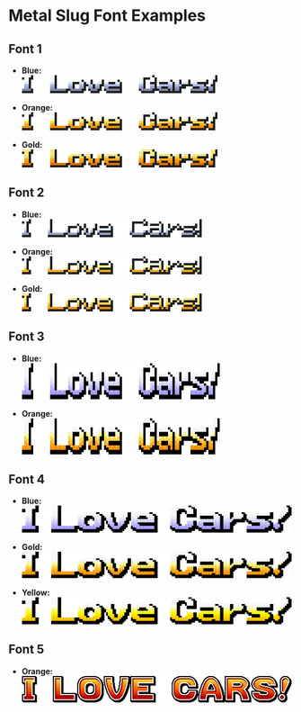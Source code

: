 # Metal Slug Font Examples

## Font 1
- **Blue:**<br>
  ![Font 1 Blue](Markdown/Examples/ms-font-1/Blue.png)

- **Orange:**<br>
  ![Font 1 Orange](Markdown/Examples/ms-font-1/Orange.png)

- **Gold:**<br>
  ![Font 1 Gold](Markdown/Examples/ms-font-1/Gold.png)

## Font 2
- **Blue:**<br>
  ![Font 2 Blue](Markdown/Examples/ms-font-2/Blue.png)

- **Orange:**<br>
  ![Font 2 Orange](Markdown/Examples/ms-font-2/Orange.png)

- **Gold:**<br>
  ![Font 2 Gold](Markdown/Examples/ms-font-2/Gold.png)

## Font 3
- **Blue:**<br>
  ![Font 3 Blue](Markdown/Examples/ms-font-3/Blue.png)

- **Orange:**<br>
  ![Font 3 Orange](Markdown/Examples/ms-font-3/Orange.png)

## Font 4
- **Blue:**<br>
  ![Font 4 Blue](Markdown/Examples/ms-font-4/Blue.png)

- **Gold:**<br>
  ![Font 4 Orange](Markdown/Examples/ms-font-4/Orange.png)

- **Yellow:**<br>
  ![Font 4 Yellow](Markdown/Examples/ms-font-4/Yellow.png)

## Font 5
- **Orange:**<br>
  ![Font 5 Orange](Markdown/Examples/ms-font-5/Orange.png)

